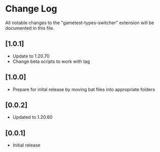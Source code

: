 # Change Log

All notable changes to the "gametest-types-switcher" extension will be documented in this file.

## [1.0.1]

- Update to 1.20.70
- Change beta scripts to work with tag

## [1.0.0]

- Prepare for inital release by moving bat files into appropriate folders

## [0.0.2]

- Updated to 1.20.60

## [0.0.1]

- Initial release
